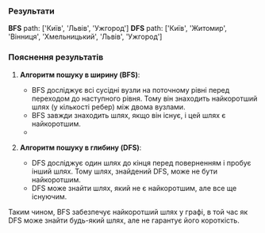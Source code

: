 ### Результати


**BFS** path: ['Київ', 'Львів', 'Ужгород']
**DFS** path: ['Київ', 'Житомир', 'Вінниця', 'Хмельницький', 'Львів', 'Ужгород']

### Пояснення результатів

1.  **Алгоритм пошуку в ширину (BFS)**:
    
    -   BFS досліджує всі сусідні вузли на поточному рівні перед переходом до наступного рівня. Тому він знаходить найкоротший шлях (у кількості ребер) між двома вузлами.
    -   BFS завжди знаходить шлях, якщо він існує, і цей шлях є найкоротшим.
    - 
2.  **Алгоритм пошуку в глибину (DFS)**:
    
    -   DFS досліджує один шлях до кінця перед поверненням і пробує інший шлях. Тому шлях, знайдений DFS, може не бути найкоротшим.
    -   DFS може знайти шлях, який не є найкоротшим, але все ще існуючим.

Таким чином, BFS забезпечує найкоротший шлях у графі, в той час як DFS може знайти будь-який шлях, але не гарантує його короткість.